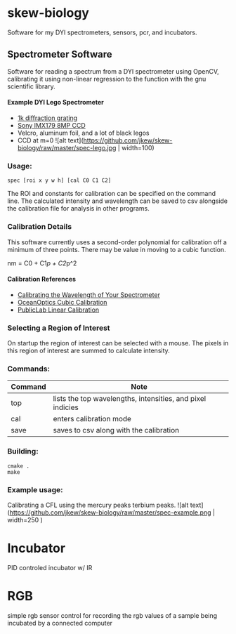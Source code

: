# skew-biology
Software for my DYI spectrometers, sensors, pcr, and incubators.

## Spectrometer Software
Software for reading a spectrum from a DYI spectrometer using OpenCV, 
calibrating it using non-linear regression to the function with the gnu scientific library.

#### Example DYI Lego Spectrometer
* [1k diffraction grating](https://www.amazon.com/gp/product/B0074R74D8/ref=oh_aui_detailpage_o09_s00?ie=UTF8&psc=1)
* [Sony IMX179 8MP CCD](https://www.amazon.com/gp/product/B01HD1V1Z6/ref=oh_aui_search_detailpage?ie=UTF8&psc=1)
* Velcro, aluminum foil, and a lot of black legos
* CCD at m=0
![alt text](https://github.com/jkew/skew-biology/raw/master/spec-lego.jpg | width=100)

### Usage: 
```spec [roi x y w h] [cal C0 C1 C2]```

The ROI and constants for calibration can be specified on the command line. The calculated intensity and wavelength can be saved to csv alongside the calibration file for analysis in other programs.

### Calibration Details
This software currently uses a second-order polynomial for calibration off a minimum of three points. There may be value in moving to a cubic function.

   nm = C0 + C1*p + C2*p^2 

#### Calibration References
* [Calibrating the Wavelength of Your Spectrometer](http://www.coseti.org/pc2000_2.htm)
* [OceanOptics Cubic Calibration](https://publiclab.org/notes/wiebew/12-30-2012/spectrometer-calibration)
* [PublicLab Linear Calibration](https://publiclab.org/notes/wiebew/12-30-2012/spectrometer-calibration)

### Selecting a Region of Interest
On startup the region of interest can be selected with a mouse. The pixels in this region of interest are summed to calculate intensity.

### Commands:
| Command | Note 
|---------| -----
| top     | lists the top wavelengths, intensities, and pixel indicies
| cal     | enters calibration mode
| save    | saves to csv along with the calibration

### Building:
```
cmake .
make
```

### Example usage:
Calibrating a CFL using the mercury peaks terbium peaks.
![alt text](https://github.com/jkew/skew-biology/raw/master/spec-example.png | width=250 )




# Incubator
PID controled incubator w/ IR

# RGB
simple rgb sensor control for recording the rgb values of a sample 
being incubated by a connected computer

